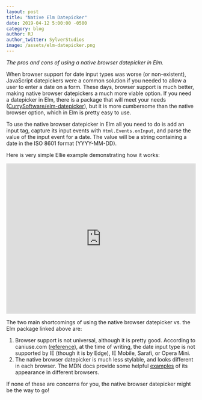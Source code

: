 ```yaml
---
layout: post
title: "Native Elm Datepicker"
date: 2019-04-12 5:00:00 -0500
category: blog
author: RJ
author_twitter: SylverStudios
image: /assets/elm-datepicker.png
---
```


_The pros and cons of using a native browser datepicker in Elm._

When browser support for date input types was worse (or non-existent), JavaScript datepickers were a common solution if you needed to allow a user to enter a date on a form. These days, browser support is much better, making native browser datepickers a much more viable option. If you need a datepicker in Elm, there is a package that will meet your needs ([CurrySoftware/elm-datepicker](https://github.com/CurrySoftware/elm-datepicker)), but it is more cumbersome than the native browser option, which in Elm is pretty easy to use.

To use the native browser datepicker in Elm all you need to do is add an input tag, capture its input events with `Html.Events.onInput`, and parse the value of the input event for a date. The value will be a string containing a date in the ISO 8601 format (YYYY-MM-DD).

Here is very simple Ellie example demonstrating how it works:

<iframe src="https://ellie-app.com/embed/3RjFHN9sHzca1" style="width:100%; height:400px; border:0; overflow:hidden;" sandbox="allow-modals allow-forms allow-popups allow-scripts allow-same-origin"></iframe>

The two main shortcomings of using the native browser datepicker vs. the Elm package linked above are:

1. Browser support is not universal, although it is pretty good. According to caniuse.com ([reference](https://caniuse.com/#feat=input-datetime)), at the time of writing, the date input type is not supported by IE (though it is by Edge), IE Mobile, Sarafi, or Opera Mini.
2. The native browser datepicker is much less stylable, and looks different in each browser. The MDN docs provide some helpful [examples](https://developer.mozilla.org/en-US/docs/Web/HTML/Element/input/date) of its appearance in different browsers.

If none of these are concerns for you, the native browser datepicker might be the way to go!
